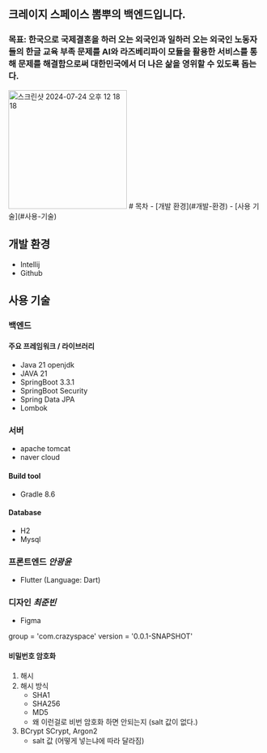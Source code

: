 ## 크레이지 스페이스 뽐뿌의 백엔드입니다.
### 목표: 한국으로 국제결혼을 하러 오는 외국인과 일하러 오는 외국인 노동자들의 한글 교육 부족 문제를 AI와 라즈베리파이 모듈을 활용한 서비스를 통해 문제를 해결함으로써 대한민국에서 더 나은 삶을 영위할 수 있도록 돕는다.
<img width="234" alt="스크린샷 2024-07-24 오후 12 18 18" src="https://github.com/user-attachments/assets/d3e1b964-4f23-4797-bb7f-eca7042eec12">
# 목차
- [개발 환경](#개발-환경)
- [사용 기술](#사용-기술)

## 개발 환경
- Intellij
- Github

## 사용 기술
### 백엔드
#### 주요 프레임워크 / 라이브러리
- Java 21 openjdk
- JAVA 21
- SpringBoot 3.3.1
- SpringBoot Security
- Spring Data JPA
- Lombok

### 서버
- apache tomcat
- naver cloud

#### Build tool
- Gradle 8.6

#### Database
- H2
- Mysql

### 프론트엔드 *안광윤*
- Flutter (Language: Dart)

### 디자인 *최준빈*
- Figma

group = 'com.crazyspace'
version = '0.0.1-SNAPSHOT'


#### 비밀번호 암호화
1. 해시
2. 해시 방식
    - SHA1
    - SHA256
    - MD5
    - 왜 이런걸로 비번 암호화 하면 안되는지 (salt 값이 없다.)
3. BCrypt SCrypt, Argon2
    - salt 값 (어떻게 넣는냐에 따라 달라짐)
